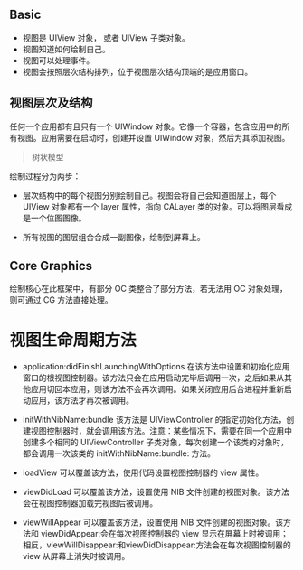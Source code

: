 
## Basic

* 视图是 UIView 对象， 或者 UIView 子类对象。
* 视图知道如何绘制自己。
* 视图可以处理事件。
* 视图会按照层次结构排列，位于视图层次结构顶端的是应用窗口。

## 视图层次及结构

任何一个应用都有且只有一个 UIWindow 对象。它像一个容器，包含应用中的所有视图。应用需要在启动时，创建并设置 UIWindow 对象，然后为其添加视图。

> 树状模型

绘制过程分为两步：

* 层次结构中的每个视图分别绘制自己。视图会将自己会知道图层上，每个 UIView 对象都有一个 layer 属性，指向 CALayer 类的对象。可以将图层看成是一个位图图像。

* 所有视图的图层组合合成一副图像，绘制到屏幕上。

## Core Graphics

绘制核心在此框架中，有部分 OC 类整合了部分方法，若无法用 OC 对象处理，则可通过 CG 方法直接处理。
  
# 视图生命周期方法

* application:didFinishLaunchingWithOptions 在该方法中设置和初始化应用窗口的根视图控制器。该方法只会在应用启动完毕后调用一次，之后如果从其他应用切回本应用，则该方法不会再次调用。如果关闭应用后台进程并重新启动应用，该方法才再次被调用。

* initWithNibName:bundle 该方法是 UIViewController 的指定初始化方法，创建视图控制器时，就会调用该方法。注意：某些情况下，需要在同一个应用中创建多个相同的 UIViewController 子类对象，每次创建一个该类的对象时，都会调用一次该类的 initWithNibName:bundle: 方法。

* loadView 可以覆盖该方法，使用代码设置视图控制器的 view 属性。

* viewDidLoad 可以覆盖该方法，设置使用 NIB 文件创建的视图对象。该方法会在视图控制器加载完视图后被调用。

* viewWillAppear 可以覆盖该方法，设置使用 NIB 文件创建的视图对象。该方法和 viewDidAppear:会在每次视图控制器的 view 显示在屏幕上时被调用；相反，viewWillDisappear:和viewDidDisappear:方法会在每次视图控制器的 view 从屏幕上消失时被调用。